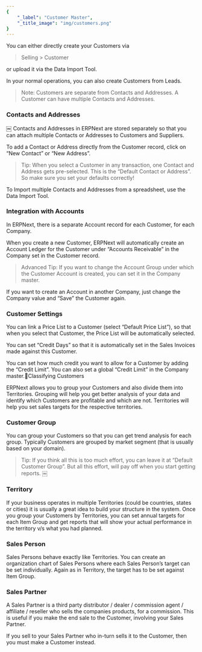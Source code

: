 ```yaml
---
{
	"_label": "Customer Master",
	"_title_image": "img/customers.png"
}
---
```

You can either directly create your Customers via 

> Selling > Customer

or upload it via the Data Import Tool.

In your normal operations, you can also create Customers from Leads.

> Note: Customers are separate from Contacts and Addresses. A Customer can have multiple Contacts and Addresses.

### Contacts and Addresses
￼
Contacts and Addresses in ERPNext are stored separately so that you can attach multiple Contacts or Addresses to Customers and Suppliers.

To add a Contact or Address directly from the Customer record, click on “New Contact” or “New Address”.

> Tip: When you select a Customer in any transaction, one Contact and Address gets pre-selected. This is the “Default Contact or Address”. So make sure you set your defaults correctly!

To Import multiple Contacts and Addresses from a spreadsheet, use the Data Import Tool.

### Integration with Accounts

In ERPNext, there is a separate Account record for each Customer, for each Company.

When you create a new Customer, ERPNext will automatically create an Account Ledger for the Customer under “Accounts Receivable” in the Company set in the Customer record. 

> Advanced Tip: If you want to change the Account Group under which the Customer Account is created, you can set it in the Company master.

If you want to create an Account in another Company, just change the Company value and “Save” the Customer again.

### Customer Settings

You can link a Price List to a Customer (select “Default Price List”), so that when you select that Customer, the Price List will be automatically selected.

You can set “Credit Days” so that it is automatically set in the Sales Invoices made against this Customer.

You can set how much credit you want to allow for a Customer by adding the “Credit Limit”. You can also set a global “Credit Limit” in the Company master.Classifying Customers

ERPNext allows you to group your Customers and also divide them into Territories. Grouping will help you get better analysis of your data and identify which Customers are profitable and which are not. Territories will help you set sales targets for the respective territories.

### Customer Group

You can group your Customers so that you can get trend analysis for each group. Typically Customers are grouped by market segment (that is usually based on your domain).

> Tip: If you think all this is too much effort, you can leave it at “Default Customer Group”. But all this effort, will pay off when you start getting reports.
￼
### Territory

If your business operates in multiple Territories (could be countries, states or cities) it is usually a great idea to build your structure in the system. Once you group your Customers by Territories, you can set annual targets for each Item Group and get reports that will show your actual performance in the territory v/s what you had planned.

### Sales Person

Sales Persons behave exactly like Territories. You can create an organization chart of Sales Persons where each Sales Person’s target can be set individually. Again as in Territory, the target has to be set against Item Group.

### Sales Partner

A Sales Partner is a third party distributor / dealer / commission agent / affiliate / reseller who sells the companies products, for a commission. This is useful if you make the end sale to the Customer, involving your Sales Partner.

If you sell to your Sales Partner who in-turn sells it to the Customer, then you must make a Customer instead.
